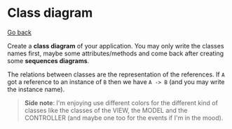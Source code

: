 # Class diagram

[Go back](..)

Create a **class diagram** of your application. You
may only write the classes names first, maybe some
attributes/methods and come back after creating some
**sequences diagrams**.

The relations between classes are the representation
of the references. If ``A`` got a reference to an instance
of ``B`` then we have `A -> B` (and you may write the
instance name).

> **Side note**: I'm enjoying use different colors for the different
> kind of classes like the classes of the VIEW, the MODEL
> and the CONTROLLER (and maybe one too for the events
> if I'm in the mood).